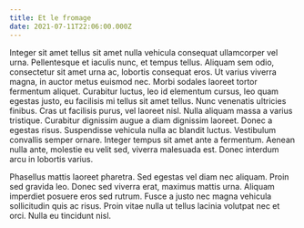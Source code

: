 ```yaml
---
title: Et le fromage
date: 2021-07-11T22:06:00.000Z
---
```

 Integer sit amet tellus sit amet nulla vehicula consequat ullamcorper vel urna. Pellentesque et iaculis nunc, et tempus tellus. Aliquam sem odio, consectetur sit amet urna ac, lobortis consequat eros. Ut varius viverra magna, in auctor metus euismod nec. Morbi sodales laoreet tortor fermentum aliquet. Curabitur luctus, leo id elementum cursus, leo quam egestas justo, eu facilisis mi tellus sit amet tellus. Nunc venenatis ultricies finibus. Cras ut facilisis purus, vel laoreet nisl. Nulla aliquam massa a varius tristique. Curabitur dignissim augue a diam dignissim laoreet. Donec a egestas risus. Suspendisse vehicula nulla ac blandit luctus. Vestibulum convallis semper ornare. Integer tempus sit amet ante a fermentum. Aenean nulla ante, molestie eu velit sed, viverra malesuada est. Donec interdum arcu in lobortis varius.

Phasellus mattis laoreet pharetra. Sed egestas vel diam nec aliquam. Proin sed gravida leo. Donec sed viverra erat, maximus mattis urna. Aliquam imperdiet posuere eros sed rutrum. Fusce a justo nec magna vehicula sollicitudin quis ac risus. Proin vitae nulla ut tellus lacinia volutpat nec et orci. Nulla eu tincidunt nisl. 